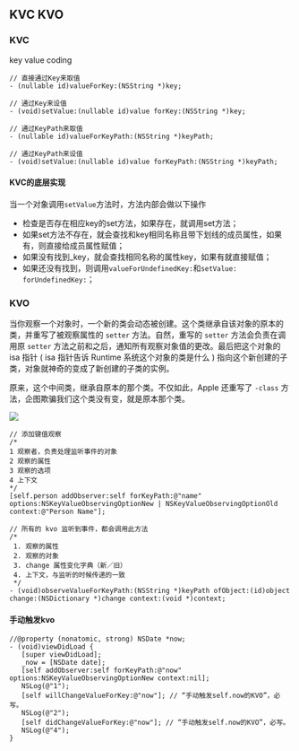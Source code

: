 ## KVC KVO

### KVC

key value coding

```
// 直接通过Key来取值
- (nullable id)valueForKey:(NSString *)key;                          

// 通过Key来设值
- (void)setValue:(nullable id)value forKey:(NSString *)key;          

// 通过KeyPath来取值
- (nullable id)valueForKeyPath:(NSString *)keyPath;                  

// 通过KeyPath来设值
- (void)setValue:(nullable id)value forKeyPath:(NSString *)keyPath;  
```

#### KVC的底层实现

当一个对象调用`setValue`方法时，方法内部会做以下操作

* 检查是否存在相应key的set方法，如果存在，就调用set方法；
* 如果set方法不存在，就会查找和key相同名称且带下划线的成员属性，如果有，则直接给成员属性赋值；
* 如果没有找到_key，就会查找相同名称的属性key，如果有就直接赋值；
* 如果还没有找到，则调用`valueForUndefinedKey:`和`setValue: forUndefinedKey:`；

### KVO

当你观察一个对象时，一个新的类会动态被创建。这个类继承自该对象的原本的类，并重写了被观察属性的 `setter` 方法。自然，重写的 `setter` 方法会负责在调用原 `setter` 方法之前和之后，通知所有观察对象值的更改。最后把这个对象的 isa 指针 ( isa 指针告诉 Runtime 系统这个对象的类是什么 ) 指向这个新创建的子类，对象就神奇的变成了新创建的子类的实例。

原来，这个中间类，继承自原本的那个类。不仅如此，Apple 还重写了 `-class` 方法，企图欺骗我们这个类没有变，就是原本那个类。

![](https://tva1.sinaimg.cn/large/006y8mN6gy1g75zrliy0ej30jg0bnjsf.jpg)

```
// 添加键值观察
/*
1 观察者，负责处理监听事件的对象
2 观察的属性
3 观察的选项
4 上下文
*/
[self.person addObserver:self forKeyPath:@"name" options:NSKeyValueObservingOptionNew | NSKeyValueObservingOptionOld context:@"Person Name"];
```

```
// 所有的 kvo 监听到事件，都会调用此方法
/*
 1. 观察的属性
 2. 观察的对象
 3. change 属性变化字典（新／旧）
 4. 上下文，与监听的时候传递的一致
 */
- (void)observeValueForKeyPath:(NSString *)keyPath ofObject:(id)object change:(NSDictionary *)change context:(void *)context;
```

#### 手动触发kvo

```
//@property (nonatomic, strong) NSDate *now;
- (void)viewDidLoad {
   [super viewDidLoad];
   _now = [NSDate date];
   [self addObserver:self forKeyPath:@"now" options:NSKeyValueObservingOptionNew context:nil];
   NSLog(@"1");
   [self willChangeValueForKey:@"now"]; // “手动触发self.now的KVO”，必写。
   NSLog(@"2");
   [self didChangeValueForKey:@"now"]; // “手动触发self.now的KVO”，必写。
   NSLog(@"4");
}
```

